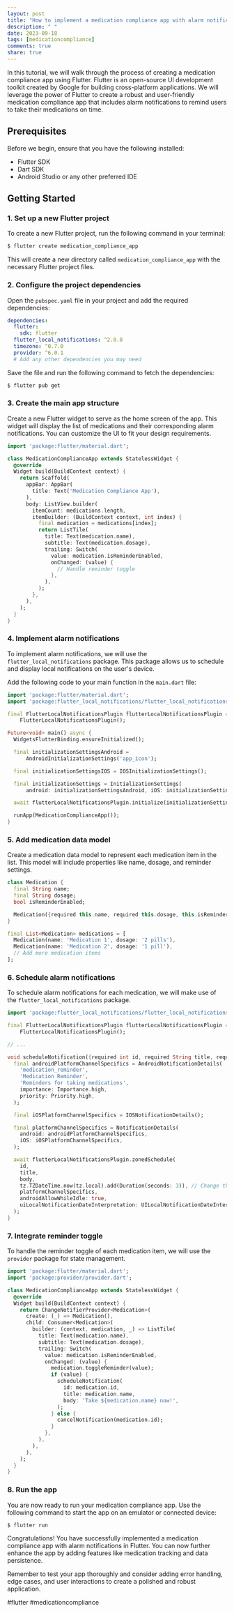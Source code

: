 ```yaml
---
layout: post
title: "How to implement a medication compliance app with alarm notifications in Flutter"
description: " "
date: 2023-09-18
tags: [medicationcompliance]
comments: true
share: true
---
```


In this tutorial, we will walk through the process of creating a medication compliance app using Flutter. Flutter is an open-source UI development toolkit created by Google for building cross-platform applications. We will leverage the power of Flutter to create a robust and user-friendly medication compliance app that includes alarm notifications to remind users to take their medications on time.

## Prerequisites
Before we begin, ensure that you have the following installed:
* Flutter SDK
* Dart SDK
* Android Studio or any other preferred IDE

## Getting Started

### 1. Set up a new Flutter project

To create a new Flutter project, run the following command in your terminal:

```bash
$ flutter create medication_compliance_app
```

This will create a new directory called `medication_compliance_app` with the necessary Flutter project files.

### 2. Configure the project dependencies

Open the `pubspec.yaml` file in your project and add the required dependencies:

```yaml
dependencies:
  flutter:
    sdk: flutter
  flutter_local_notifications: ^2.0.0
  timezone: ^0.7.0
  provider: ^6.0.1
  # Add any other dependencies you may need
```

Save the file and run the following command to fetch the dependencies:

```bash
$ flutter pub get
```

### 3. Create the main app structure

Create a new Flutter widget to serve as the home screen of the app. This widget will display the list of medications and their corresponding alarm notifications. You can customize the UI to fit your design requirements.

```dart
import 'package:flutter/material.dart';

class MedicationComplianceApp extends StatelessWidget {
  @override
  Widget build(BuildContext context) {
    return Scaffold(
      appBar: AppBar(
        title: Text('Medication Compliance App'),
      ),
      body: ListView.builder(
        itemCount: medications.length,
        itemBuilder: (BuildContext context, int index) {
          final medication = medications[index];
          return ListTile(
            title: Text(medication.name),
            subtitle: Text(medication.dosage),
            trailing: Switch(
              value: medication.isReminderEnabled,
              onChanged: (value) {
                // Handle reminder toggle
              },
            ),
          );
        },
      ),
    );
  }
}
```

### 4. Implement alarm notifications

To implement alarm notifications, we will use the `flutter_local_notifications` package. This package allows us to schedule and display local notifications on the user's device.

Add the following code to your main function in the `main.dart` file:

```dart
import 'package:flutter/material.dart';
import 'package:flutter_local_notifications/flutter_local_notifications.dart';

final FlutterLocalNotificationsPlugin flutterLocalNotificationsPlugin =
    FlutterLocalNotificationsPlugin();

Future<void> main() async {
  WidgetsFlutterBinding.ensureInitialized();

  final initializationSettingsAndroid =
      AndroidInitializationSettings('app_icon');

  final initializationSettingsIOS = IOSInitializationSettings();

  final initializationSettings = InitializationSettings(
      android: initializationSettingsAndroid, iOS: initializationSettingsIOS);

  await flutterLocalNotificationsPlugin.initialize(initializationSettings);

  runApp(MedicationComplianceApp());
}
```

### 5. Add medication data model

Create a medication data model to represent each medication item in the list. This model will include properties like name, dosage, and reminder settings.

```dart
class Medication {
  final String name;
  final String dosage;
  bool isReminderEnabled;

  Medication({required this.name, required this.dosage, this.isReminderEnabled = false});
}

final List<Medication> medications = [
  Medication(name: 'Medication 1', dosage: '2 pills'),
  Medication(name: 'Medication 2', dosage: '1 pill'),
  // Add more medication items
];
```

### 6. Schedule alarm notifications

To schedule alarm notifications for each medication, we will make use of the `flutter_local_notifications` package.

```dart
import 'package:flutter_local_notifications/flutter_local_notifications.dart';

final FlutterLocalNotificationsPlugin flutterLocalNotificationsPlugin =
    FlutterLocalNotificationsPlugin();

// ...

void scheduleNotification({required int id, required String title, required String body}) async {
  final androidPlatformChannelSpecifics = AndroidNotificationDetails(
    'medication_reminder',
    'Medication Reminder',
    'Reminders for taking medications',
    importance: Importance.high,
    priority: Priority.high,
  );

  final iOSPlatformChannelSpecifics = IOSNotificationDetails();

  final platformChannelSpecifics = NotificationDetails(
    android: androidPlatformChannelSpecifics,
    iOS: iOSPlatformChannelSpecifics,
  );

  await flutterLocalNotificationsPlugin.zonedSchedule(
    id,
    title,
    body,
    tz.TZDateTime.now(tz.local).add(Duration(seconds: 3)), // Change the time duration as needed
    platformChannelSpecifics,
    androidAllowWhileIdle: true,
    uiLocalNotificationDateInterpretation: UILocalNotificationDateInterpretation.absoluteTime,
  );
}
```

### 7. Integrate reminder toggle

To handle the reminder toggle of each medication item, we will use the `provider` package for state management.

```dart
import 'package:flutter/material.dart';
import 'package:provider/provider.dart';

class MedicationComplianceApp extends StatelessWidget {
  @override
  Widget build(BuildContext context) {
    return ChangeNotifierProvider<Medication>(
      create: (_) => Medication(),
      child: Consumer<Medication>(
        builder: (context, medication, _) => ListTile(
          title: Text(medication.name),
          subtitle: Text(medication.dosage),
          trailing: Switch(
            value: medication.isReminderEnabled,
            onChanged: (value) {
              medication.toggleReminder(value);
              if (value) {
                scheduleNotification(
                  id: medication.id,
                  title: medication.name,
                  body: 'Take ${medication.name} now!',
                );
              } else {
                cancelNotification(medication.id);
              }
            },
          ),
        ),
      ),
    );
  }
}
```

### 8. Run the app

You are now ready to run your medication compliance app. Use the following command to start the app on an emulator or connected device:

```bash
$ flutter run
```

Congratulations! You have successfully implemented a medication compliance app with alarm notifications in Flutter. You can now further enhance the app by adding features like medication tracking and data persistence.

Remember to test your app thoroughly and consider adding error handling, edge cases, and user interactions to create a polished and robust application.

#flutter #medicationcompliance